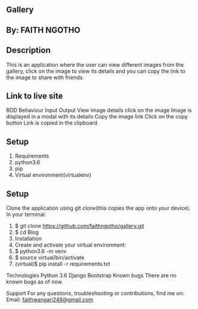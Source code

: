 ## Gallery

## By: FAITH NGOTHO

## Description
This is an application where the user can view different images from the gallery, click on the image to view its details and you can copy the link to the image to share with  friends.

## Link to live site


BDD
Behaviour	Input	Output
View image details	click on the image	Image is displayed in a modal with its details
Copy the image link	Click on the copy button	Link is copied in the clipboard
## Setup
1. Requirements
2. python3.6
3. pip
4. Virtual environment(virtualenv)
## Setup
Clone the application using git clone(this copies the app onto your device). In your terminal:

1. $ git clone https://github.com/faithngotho/gallery.git
2. $ cd Blog
3. Installation
4. Create and activate your virtual environment:
5. $ python3.6 -m venv
6. $ source virtual/bin/activate
7. (virtual)$ pip install -r requirements.txt

Technologies
Python 3.6
Django
Bootstrap
Known bugs
There are no known bugs as of now.

Support
For any questions, troubleshooting or contributions, find me on: Email: faithwangari248@gmail.com
